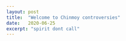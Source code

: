 ```yaml
---
layout: post
title:  "Welcome to Chinmoy controversies"
date:   2020-06-25
excerpt: "spirit dont call"
---
```

